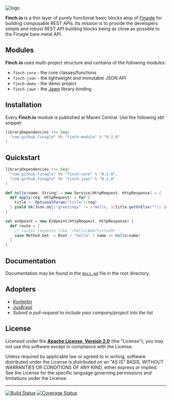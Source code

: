 ![logo](https://raw.github.com/finagle/finch/master/finch-logo.png) 

**Finch.io** is a thin layer of purely functional basic blocks atop of [Finagle](http://twitter.github.io/finagle) for 
building composable REST APIs. Its mission is to provide the developers simple and robust REST API building blocks 
being as close as possible to the Finagle bare metal API.

Modules
-------

**Finch.io** uses multi-project structure and contains of the following _modules_:

* `finch-core` - the core classes/functions
* `finch-json` - the lightweight and  immutable JSON API
* `finch-demo` - the demo project
* `finch-jawn` - the [Jawn](https://github.com/non/jawn) library binding

Installation 
------------
Every **Finch.io** module is published at Maven Central. Use the following _sbt_ snippet:
 
```scala
libraryDependencies ++= Seq(
  "com.github.finagle" %% "finch-module" % "0.2.0"
)

```

Quickstart
----------

```scala
libraryDependencies ++= Seq(
  "com.github.finagle" %% "finch-core" % "0.2.0",
  "com.github.finagle" %% "finch-json" % "0.2.0"
)
```

```scala
def hello(name: String) = new Service[HttpRequest, HttpResponse] = {
  def apply(req: HttpRequest) = for {
    title <- OptionalParam("title")(req)
  } yield Ok(Json.obj("greetings" -> s"Hello, ${title.getOrElse("")} $name!"))
}

val endpoint = new Endpoint[HttpRequest, HttpResponse] {
  def route = {
    // routes requests like '/hello/Bob?title=Mr.'
    case Method.Get -> Root / "hello" / name => hello(name)
  }
}
```

Documentation
-------------
Documentation may be found in the [`docs.md`](docs.md) file in the root directory.

Adopters
--------
* [Konfettin](http://konfettin.ru)
* [JusBrasil](http://www.jusbrasil.com.br)
* *Submit a pull-request to include your company/project into the list*

License
-------

Licensed under the **[Apache License, Version 2.0](http://www.apache.org/licenses/LICENSE-2.0)** (the "License");
you may not use this software except in compliance with the License.

Unless required by applicable law or agreed to in writing, software
distributed under the License is distributed on an "AS IS" BASIS,
WITHOUT WARRANTIES OR CONDITIONS OF ANY KIND, either express or implied.
See the License for the specific language governing permissions and
limitations under the License.

----
[![Build Status](https://secure.travis-ci.org/finagle/finch.png)](http://travis-ci.org/finagle/finch)
[![Coverage Status](https://coveralls.io/repos/finagle/finch/badge.png)](https://coveralls.io/r/finagle/finch)
